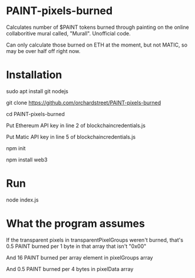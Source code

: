 # PAINT-pixels-burned

Calculates number of $PAINT tokens burned through painting on the online collaboritive mural called, "Murall".  Unofficial code.

Can only calculate those burned on ETH at the moment, but not MATIC, so may be over half off right now.

# Installation
sudo apt install git nodejs

git clone https://github.com/orchardstreet/PAINT-pixels-burned

cd PAINT-pixels-burned

Put Ethereum API key in line 2 of blockchaincredentials.js

Put Matic API key in line 5 of blockchaincredentials.js

npm init

npm install web3

# Run
node index.js

# What the program assumes
If the transparent pixels in transparentPixelGroups weren't burned, that's 0.5 PAINT burned per 1 byte in that array that isn't "0x00"

And 16 PAINT burned per array element in pixelGroups array

And 0.5 PAINT burned per 4 bytes in pixelData array
